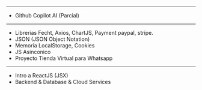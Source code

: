 
<!-- // temas pendientes JS -->
-----------------------------------
- Github Copilot AI (Parcial)
-----------------------------------------
- Librerias Fecht, Axios, ChartJS, Payment paypal, stripe.
- JSON (JSON Object Notation)
- Memoria LocalStorage, Cookies
- JS Asinconico
- Proyecto Tienda Virtual para Whatsapp
------------------------------------------------------------------
- Intro a ReactJS (JSX)
- Backend & Database & Cloud Services